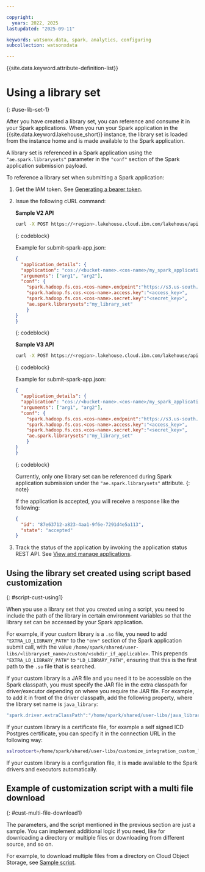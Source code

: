 ```yaml
---

copyright:
  years: 2022, 2025
lastupdated: "2025-09-11"

keywords: watsonx.data, spark, analytics, configuring
subcollection: watsonxdata

---
```


{{site.data.keyword.attribute-definition-list}}

# Using a library set
{: #use-lib-set-1}

After you have created a library set, you can reference and consume it in your Spark applications. When you run your Spark application in the {{site.data.keyword.lakehouse_short}} instance, the library set is loaded from the instance home and is made available to the Spark application.


A library set is referenced in a Spark application using the `"ae.spark.librarysets"` parameter in the `"conf"` section of the Spark application submission payload.

To reference a library set when submitting a Spark application:

1. Get the IAM token. See [Generating a bearer token](https://cloud.ibm.com/apidocs/watsonxdata#authentication).
1. Issue the following cURL command:

   **Sample V2 API**

    ```sh
    curl -X POST https://<region>.lakehouse.cloud.ibm.com/lakehouse/api/v2/spark_engines/<spark_engine_id>/applications --header "Authorization: Bearer <IAM token>" -H "content-type: application/json"  -d @submit-spark-app.json
    ```
    {: codeblock}

    Example for submit-spark-app.json:
    ```json
    {
      "application_details": {
      "application": "cos://<bucket-name>.<cos-name>/my_spark_application.py",
      "arguments": ["arg1", "arg2"],
      "conf": {
        "spark.hadoop.fs.cos.<cos-name>.endpoint":"https://s3.us-south.cloud-object-storage.appdomain.cloud",
        "spark.hadoop.fs.cos.<cos-name>.access.key":"<access_key>",
        "spark.hadoop.fs.cos.<cos-name>.secret.key":"<secret_key>",
        "ae.spark.librarysets":"my_library_set"
        }
    }
    }
    ```
    {: codeblock}


   **Sample V3 API**

    ```sh
    curl -X POST https://<region>.lakehouse.cloud.ibm.com/lakehouse/api/v3/spark_engines/<spark_engine_id>/applications --header "Authorization: Bearer <IAM token>" -H "content-type: application/json"  -d @submit-spark-app.json
    ```
    {: codeblock}

    Example for submit-spark-app.json:
    ```json
    {
      "application_details": {
      "application": "cos://<bucket-name>.<cos-name>/my_spark_application.py",
      "arguments": ["arg1", "arg2"],
      "conf": {
        "spark.hadoop.fs.cos.<cos-name>.endpoint":"https://s3.us-south.cloud-object-storage.appdomain.cloud",
        "spark.hadoop.fs.cos.<cos-name>.access.key":"<access_key>",
        "spark.hadoop.fs.cos.<cos-name>.secret.key":"<secret_key>",
        "ae.spark.librarysets":"my_library_set"
        }
    }
    }
    ```
    {: codeblock}


    Currently, only one library set can be referenced during Spark application submission under the `"ae.spark.librarysets"` attribute.
    {: note}

    If the application is accepted, you will receive a response like the following:
    ```json
    {
      "id": "87e63712-a823-4aa1-9f6e-7291d4e5a113",
      "state": "accepted"
    }
    ```

1. Track the status of the application by invoking the application status REST API. See [View and manage applications](/docs/watsonxdata?topic=watsonxdata-mng_appltn).


## Using the library set created using script based customization
{: #script-cust-using1}

When you use a library set that you created using a script, you need to include the path of the library in certain environment variables so that the library set can be accessed by your Spark application.

For example, if your custom library is a `.so` file, you need to add `"EXTRA_LD_LIBRARY_PATH"` to the `"env"` section of the Spark application submit call, with the value `/home/spark/shared/user-libs/<libraryset_name>/custom/<subdir_if_applicable>`. This prepends `"EXTRA_LD_LIBRARY_PATH"` to `"LD_LIBRARY_PATH"`, ensuring that this is the first path to the `.so` file that is searched.


If your custom library is a JAR file and you need it to be accessible on the Spark classpath, you must specify the JAR file in the extra classpath for driver/executor depending on where you require the JAR file. For example, to add it in front of the driver classpath, add the following property, where the library set name is `java_library`:

```bash
"spark.driver.extraClassPath":"/home/spark/shared/user-libs/java_library/custom/*"
```

If your custom library is a certificate file, for example a self signed ICD Postgres certificate, you can specify it in the connection URL in the following way:
```bash
sslrootcert=/home/spark/shared/user-libs/customize_integration_custom_lib/custom/postgres.cert`
```


If your custom library is a configuration file, it is made available to the Spark drivers and executors automatically.

## Example of customization script with a multi file download
{: #cust-multi-file-download1}

The parameters, and the script mentioned in the previous section are just a sample. You can implement additional logic if you need, like for downloading a directory or multiple files or downloading from different source, and so on.

For example, to download multiple files from a directory on Cloud Object Storage, see [Sample script](https://github.com/IBM-Cloud/IBM-Analytics-Engine/tree/master/ae-serverless/customization/multi-file-libraryset-example).
